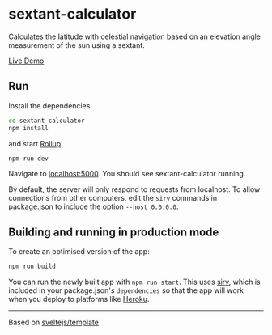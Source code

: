 # sextant-calculator

Calculates the latitude with celestial navigation based on an elevation angle measurement of the sun using a sextant.

[Live Demo](https://sextant-calculator.pages.dev)

## Run

Install the dependencies

```bash
cd sextant-calculator
npm install
```

and start [Rollup](https://rollupjs.org):

```bash
npm run dev
```

Navigate to [localhost:5000](http://localhost:5000). You should see sextant-calculator running.

By default, the server will only respond to requests from localhost. To allow connections from other computers, edit the `sirv` commands in package.json to include the option `--host 0.0.0.0`.

## Building and running in production mode

To create an optimised version of the app:

```bash
npm run build
```

You can run the newly built app with `npm run start`. This uses [sirv](https://github.com/lukeed/sirv), which is included in your package.json's `dependencies` so that the app will work when you deploy to platforms like [Heroku](https://heroku.com).

---

Based on [sveltejs/template](https://github.com/sveltejs/template)
